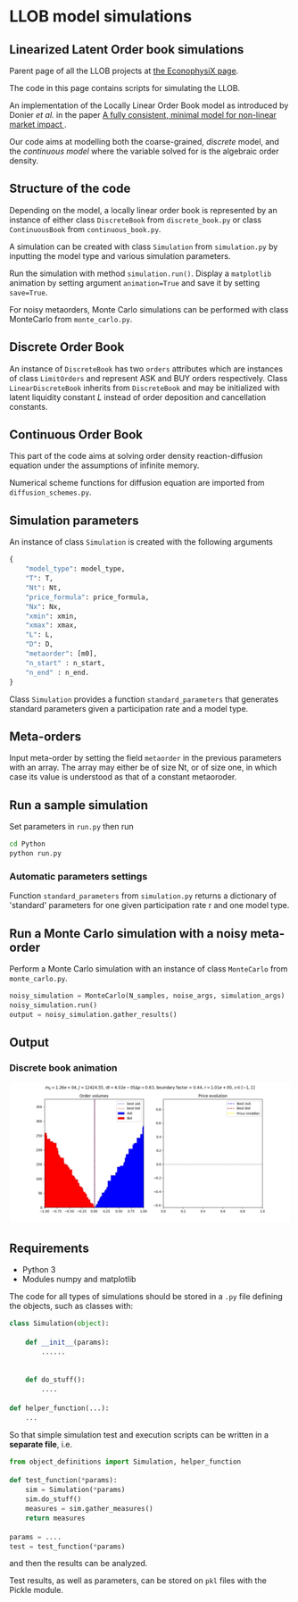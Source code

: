 # LLOB model simulations

## Linearized Latent Order book simulations
Parent page of all the LLOB projects at  [the EconophysiX page](https://econophysix-confluence.atlassian.net/wiki/spaces/RES/pages/43679790/LLOBs).


The code in this page contains scripts for simulating the LLOB.


An implementation of the Locally Linear Order Book model as introduced by Donier *et al.* in the paper [A fully consistent, minimal model for non-linear market impact ](https://https://arxiv.org/abs/1412.0141).

Our code aims at modelling both the coarse-grained, *discrete* model, and the *continuous model* where the variable solved for is the algebraic order density.

## Structure of the code

Depending on the model, a locally linear order book is represented by an instance of either class `DiscreteBook` from `discrete_book.py` or class `ContinuousBook` from `continuous_book.py`.

A simulation can be created with class `Simulation` from `simulation.py` by inputting the model type and various simulation parameters.

Run the simulation with method `simulation.run()`. Display a `matplotlib` animation by setting argument `animation=True` and save it by setting `save=True`.

For noisy metaorders, Monte Carlo simulations can be performed with class MonteCarlo from `monte_carlo.py`.

## Discrete Order Book

An instance of `DiscreteBook` has two `orders` attributes which are instances of class `LimitOrders` and represent ASK and BUY orders respectively.
Class `LinearDiscreteBook` inherits from `DiscreteBook` and may be initialized with latent liquidity constant *L* instead of order deposition and cancellation constants.

## Continuous Order Book

This part of the code aims at solving order density reaction-diffusion equation under the assumptions of infinite memory.

Numerical scheme functions for diffusion equation are imported from `diffusion_schemes.py`.

## Simulation parameters

An instance of class `Simulation` is created with the following arguments
```python
{
	"model_type": model_type,
	"T": T,
	"Nt": Nt,
	"price_formula": price_formula,
	"Nx": Nx,
	"xmin": xmin,
	"xmax": xmax,
	"L": L,
	"D": D,
	"metaorder": [m0],
	"n_start" : n_start,
	"n_end" : n_end.
}
```

Class `Simulation` provides a function `standard_parameters` that generates standard parameters given a participation rate and a model type.

## Meta-orders
Input meta-order by setting the field `metaorder` in the previous parameters with an array. The array may either be of size Nt, or of size one, in which case its value is understood as that of a constant metaoroder.

## Run a sample simulation
Set parameters in `run.py` then run

```bash
cd Python
python run.py
```

### Automatic parameters settings

Function `standard_parameters` from `simulation.py` returns a dictionary of 'standard' parameters for one given participation rate r and one model type.


## Run a Monte Carlo simulation with a noisy meta-order

Perform a Monte Carlo simulation with an instance of class `MonteCarlo` from `monte_carlo.py`.

```Python
noisy_simulation = MonteCarlo(N_samples, noise_args, simulation_args)
noisy_simulation.run()
output = noisy_simulation.gather_results()
```

## Output

### Discrete book animation
![Discrete book animation](demo/execution.gif)


## Requirements
* Python 3
* Modules numpy and matplotlib


The code for all types of simulations should be stored in a `.py` file defining the objects, such as classes with:

```python
class Simulation(object):

	def __init__(params):
		...... 


    def do_stuff():
		....
        
def helper_function(...):
    ...
```


So that simple simulation test and execution scripts can be written in a **separate file**, i.e.

```python
from object_definitions import Simulation, helper_function

def test_function(*params):
	sim = Simulation(*params)
	sim.do_stuff()
	measures = sim.gather_measures()
	return measures

params = ....
test = test_function(*params)
```
and then the results can be analyzed.

Test results, as well as parameters, can be stored on `pkl` files with the Pickle module.

